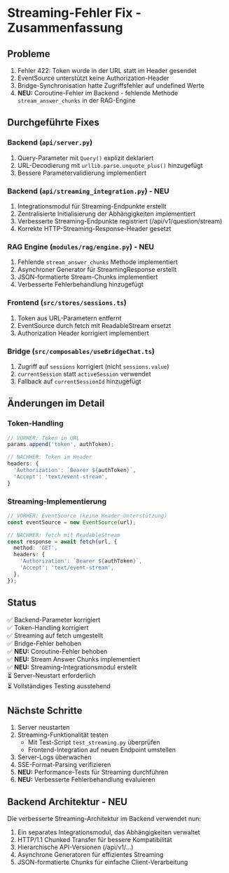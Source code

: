 # Streaming-Fehler Fix - Zusammenfassung

## Probleme
1. Fehler 422: Token wurde in der URL statt im Header gesendet  
2. EventSource unterstützt keine Authorization-Header
3. Bridge-Synchronisation hatte Zugriffsfehler auf undefined Werte
4. **NEU:** Coroutine-Fehler im Backend - fehlende Methode `stream_answer_chunks` in der RAG-Engine

## Durchgeführte Fixes

### Backend (`api/server.py`)
1. Query-Parameter mit `Query()` explizit deklariert
2. URL-Decodierung mit `urllib.parse.unquote_plus()` hinzugefügt
3. Bessere Parametervalidierung implementiert

### Backend (`api/streaming_integration.py`) - NEU
1. Integrationsmodul für Streaming-Endpunkte erstellt
2. Zentralisierte Initialisierung der Abhängigkeiten implementiert
3. Verbesserte Streaming-Endpunkte registriert (/api/v1/question/stream)
4. Korrekte HTTP-Streaming-Response-Header gesetzt

### RAG Engine (`modules/rag/engine.py`) - NEU
1. Fehlende `stream_answer_chunks` Methode implementiert
2. Asynchroner Generator für StreamingResponse erstellt
3. JSON-formatierte Stream-Chunks implementiert
4. Verbesserte Fehlerbehandlung hinzugefügt

### Frontend (`src/stores/sessions.ts`)
1. Token aus URL-Parametern entfernt
2. EventSource durch fetch mit ReadableStream ersetzt
3. Authorization Header korrigiert implementiert

### Bridge (`src/composables/useBridgeChat.ts`)
1. Zugriff auf `sessions` korrigiert (nicht `sessions.value`)
2. `currentSession` statt `activeSession` verwendet
3. Fallback auf `currentSessionId` hinzugefügt

## Änderungen im Detail

### Token-Handling
```typescript
// VORHER: Token in URL
params.append('token', authToken);

// NACHHER: Token im Header
headers: {
  'Authorization': `Bearer ${authToken}`,
  'Accept': 'text/event-stream',
}
```

### Streaming-Implementierung
```typescript
// VORHER: EventSource (keine Header-Unterstützung)
const eventSource = new EventSource(url);

// NACHHER: fetch mit ReadableStream
const response = await fetch(url, {
  method: 'GET',
  headers: {
    'Authorization': `Bearer ${authToken}`,
    'Accept': 'text/event-stream',
  },
});
```

## Status

✅ Backend-Parameter korrigiert  
✅ Token-Handling korrigiert  
✅ Streaming auf fetch umgestellt  
✅ Bridge-Fehler behoben  
✅ **NEU:** Coroutine-Fehler behoben  
✅ **NEU:** Stream Answer Chunks implementiert  
✅ **NEU:** Streaming-Integrationsmodul erstellt  
⏳ Server-Neustart erforderlich  
⏳ Vollständiges Testing ausstehend

## Nächste Schritte

1. Server neustarten
2. Streaming-Funktionalität testen
   - Mit Test-Script `test_streaming.py` überprüfen
   - Frontend-Integration auf neuen Endpoint umstellen
3. Server-Logs überwachen
4. SSE-Format-Parsing verifizieren
5. **NEU:** Performance-Tests für Streaming durchführen
6. **NEU:** Verbesserte Fehlerbehandlung evaluieren

## Backend Architektur - NEU

Die verbesserte Streaming-Architektur im Backend verwendet nun:

1. Ein separates Integrationsmodul, das Abhängigkeiten verwaltet
2. HTTP/1.1 Chunked Transfer für bessere Kompatibilität
3. Hierarchische API-Versionen (/api/v1/...)
4. Asynchrone Generatoren für effizientes Streaming
5. JSON-formatierte Chunks für einfache Client-Verarbeitung